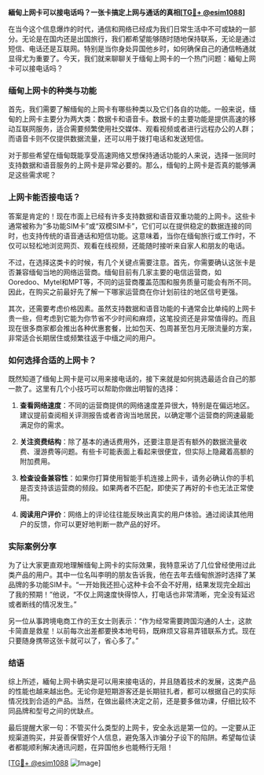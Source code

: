 **緬甸上网卡可以接电话吗？一张卡搞定上网与通话的真相[[TG💪+ @esim1088](https://t.me/s/esim1088)]**

在当今这个信息爆炸的时代，通信和网络已经成为我们日常生活中不可或缺的一部分。无论是在国内还是出国旅行，我们都希望能够随时随地保持联系，无论是通过短信、电话还是互联网。特别是当你身处异国他乡时，如何确保自己的通信畅通就显得尤为重要了。今天，我们就来聊聊关于缅甸上网卡的一个热门问题：緬甸上网卡可以接电话吗？

### 缅甸上网卡的种类与功能

首先，我们需要了解缅甸的上网卡有哪些种类以及它们各自的功能。一般来说，缅甸的上网卡主要分为两大类：数据卡和语音卡。数据卡的主要功能是提供高速的移动互联网服务，适合需要频繁使用社交媒体、观看视频或者进行远程办公的人群；而语音卡则不仅提供数据流量，还可以用于拨打电话和发送短信。

对于那些希望在缅甸既能享受高速网络又想保持通话功能的人来说，选择一张同时支持数据和语音服务的上网卡是非常必要的。那么，缅甸的上网卡是否真的能够满足这些需求呢？

### 上网卡能否接电话？

答案是肯定的！现在市面上已经有许多支持数据和语音双重功能的上网卡。这些卡通常被称为“多功能SIM卡”或“双模SIM卡”，它们可以在提供稳定的数据连接的同时，也支持传统的语音通话和短信功能。这意味着，当你在缅甸旅行或工作时，不仅可以轻松地浏览网页、观看在线视频，还能随时接听来自家人和朋友的电话。

不过，在选择这类卡的时候，有几个关键点需要注意。首先，你需要确认这张卡是否兼容缅甸当地的网络运营商。缅甸目前有几家主要的电信运营商，如Ooredoo、Mytel和MPT等，不同的运营商覆盖范围和服务质量可能会有所不同。因此，在购买之前最好先了解一下哪家运营商在你计划前往的地区信号更强。

其次，还需要考虑价格因素。虽然支持数据和语音功能的卡通常会比单纯的上网卡贵一些，但考虑到它能为你节省不少时间和麻烦，这笔投资还是非常值得的。而且现在很多商家都会推出各种优惠套餐，比如包天、包周甚至包月无限流量的方案，非常适合长期居住或频繁往返于中缅之间的用户。

### 如何选择合适的上网卡？

既然知道了缅甸上网卡是可以用来接电话的，接下来就是如何挑选最适合自己的那一款了。这里有几个小技巧可以帮助你做出明智的选择：

1. **查看网络速度**：不同的运营商提供的网络速度差异很大，特别是在偏远地区。建议提前查阅相关评测报告或者咨询当地居民，以确定哪个运营商的网速最能满足你的需求。
   
2. **关注资费结构**：除了基本的通话费用外，还要注意是否有额外的数据流量收费、漫游费等问题。有些卡可能表面上看起来很便宜，但实际上隐藏着高额的附加费用。
   
3. **检查设备兼容性**：如果你打算使用智能手机连接上网卡，请务必确认你的手机是否支持该运营商的频段。如果两者不匹配，即使买了再好的卡也无法正常使用。
   
4. **阅读用户评价**：网络上的评论往往能反映出真实的用户体验。通过阅读其他用户的反馈，你可以更好地判断一款产品的好坏。

### 实际案例分享

为了让大家更直观地理解缅甸上网卡的实际效果，我特意采访了几位曾经使用过此类产品的用户。其中一位名叫李明的朋友告诉我，他在去年去缅甸旅游时选择了某品牌的多功能SIM卡。“一开始我还担心这种卡会不会不好用，结果发现完全超出了我的预期！”他说，“不仅上网速度快得惊人，打电话也非常清晰，完全没有延迟或者断线的情况发生。”

另一位从事跨境电商工作的王女士则表示：“作为经常需要跨国沟通的人士，这款卡简直是救星！以前每次出差都要换本地号码，既麻烦又容易弄错联系方式。现在只要随身携带这张卡就可以了，省心多了。”

### 结语

综上所述，緬甸上网卡确实是可以用来接电话的，并且随着技术的发展，这类产品的性能也越来越出色。无论你是短期游客还是长期驻扎者，都可以根据自己的实际情况找到合适的产品。当然，在做出最终决定之前，还是要多做功课，仔细比较不同品牌和型号之间的优缺点。

最后提醒大家一句：不管买什么类型的上网卡，安全永远是第一位的。一定要从正规渠道购买，并妥善保管好个人信息，避免落入诈骗分子设下的陷阱。希望每位读者都能顺利解决通讯问题，在异国他乡也能畅行无阻！

[[TG💪+ @esim1088](https://t.me/s/esim1088) ![Image](https://i.postimg.cc/4NQfJmqS/Snipaste-2025-05-13-00-14-12.png)]